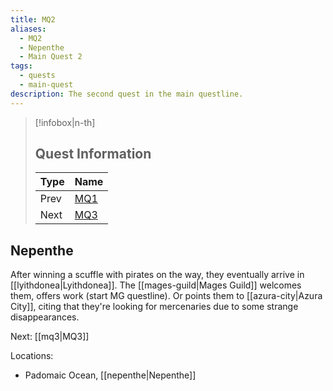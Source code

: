 ```yaml
---
title: MQ2
aliases:
  - MQ2
  - Nepenthe
  - Main Quest 2
tags:
  - quests
  - main-quest
description: The second quest in the main questline.
---
```

> [!infobox|n-th]
> 
> ## Quest Information
> 
> | Type | Name |
> | --- | --- |
> | Prev | [MQ1](mq1.md) |
> | Next | [MQ3](mq3.md) |
## Nepenthe
After winning a scuffle with pirates on the way, they eventually arrive in [[lyithdonea|Lyithdonea]]. The [[mages-guild|Mages Guild]] welcomes them, offers work (start MG questline). Or points them to [[azura-city|Azura City]], citing that they're looking for mercenaries due to some strange disappearances.

Next: [[mq3|MQ3]]

Locations:
* Padomaic Ocean, [[nepenthe|Nepenthe]]